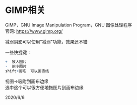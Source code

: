 # GIMP相关

GIMP，GNU Image Manipulation Program，GNU 图像处理程序  
官网: https://www.gimp.org/  

减弱阴影可以使用"减弱"功能，效果还不错  

一些快捷键：  
```r
+  放大图片
-  缩小图片
shift+画笔  可以画直线
```

视图->吸附到画布边缘  
选中这个可以很方便地拖图片到画布边缘  


2020/6/6  
